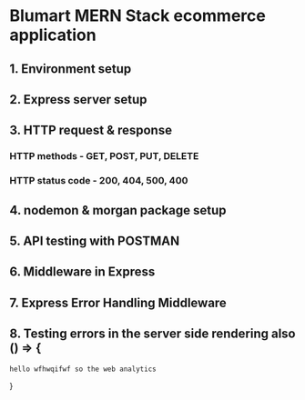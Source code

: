 # Blumart MERN Stack ecommerce application

## 1. Environment setup
## 2. Express server setup
## 3. HTTP request & response
### HTTP methods - GET, POST, PUT, DELETE
### HTTP status code - 200, 404, 500, 400 

## 4. nodemon & morgan package setup
## 5. API testing with POSTMAN
## 6. Middleware in Express
## 7. Express Error Handling Middleware
## 8. Testing errors in the server side rendering also () => {
    hello wfhwqifwf so the web analytics
}